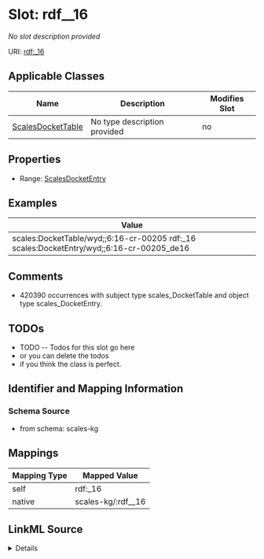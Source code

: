 

# Slot: rdf__16


_No slot description provided_





URI: [rdf:_16](http://www.w3.org/1999/02/22-rdf-syntax-ns#_16)



<!-- no inheritance hierarchy -->





## Applicable Classes

| Name | Description | Modifies Slot |
| --- | --- | --- |
| [ScalesDocketTable](../classes/ScalesDocketTable.md) | No type description provided |  no  |







## Properties

* Range: [ScalesDocketEntry](../classes/ScalesDocketEntry.md)






## Examples

| Value |
| --- |
| scales:DocketTable/wyd;;6:16-cr-00205 rdf:_16 scales:DocketEntry/wyd;;6:16-cr-00205_de16 |

## Comments

* 420390 occurrences with subject type scales_DocketTable and object type scales_DocketEntry.

## TODOs

* TODO -- Todos for this slot go here
* or you can delete the todos
* if you think the class is perfect.

## Identifier and Mapping Information







### Schema Source


* from schema: scales-kg




## Mappings

| Mapping Type | Mapped Value |
| ---  | ---  |
| self | rdf:_16 |
| native | scales-kg/:rdf__16 |




## LinkML Source

<details>
```yaml
name: rdf__16
description: No slot description provided
todos:
- TODO -- Todos for this slot go here
- or you can delete the todos
- if you think the class is perfect.
comments:
- 420390 occurrences with subject type scales_DocketTable and object type scales_DocketEntry.
examples:
- value: scales:DocketTable/wyd;;6:16-cr-00205 rdf:_16 scales:DocketEntry/wyd;;6:16-cr-00205_de16
from_schema: scales-kg
rank: 1000
slot_uri: rdf:_16
alias: rdf__16
domain_of:
- scales_DocketTable
range: scales_DocketEntry

```
</details>